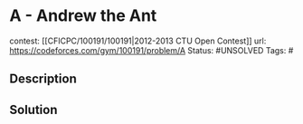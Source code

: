 # A - Andrew the Ant

contest: [[CFICPC/100191/100191|2012-2013 CTU Open Contest]]
url: https://codeforces.com/gym/100191/problem/A
Status: #UNSOLVED
Tags: #

## Description

## Solution

